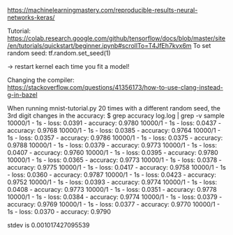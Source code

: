 https://machinelearningmastery.com/reproducible-results-neural-networks-keras/

Tutorial: https://colab.research.google.com/github/tensorflow/docs/blob/master/site/en/tutorials/quickstart/beginner.ipynb#scrollTo=T4JfEh7kvx6m
To set random seed:
tf.random.set_seed(1)

-> restart kernel each time you fit a model!


Changing the compiler: 
https://stackoverflow.com/questions/41356173/how-to-use-clang-instead-g-in-bazel

When running mnist-tutorial.py 20 times with a different random seed, 
the 3rd digit changes in the accuracy:
$ grep accuracy log.log | grep -v sample
10000/1 - 1s - loss: 0.0391 - accuracy: 0.9780
10000/1 - 1s - loss: 0.0437 - accuracy: 0.9768
10000/1 - 1s - loss: 0.0385 - accuracy: 0.9764
10000/1 - 1s - loss: 0.0357 - accuracy: 0.9786
10000/1 - 1s - loss: 0.0375 - accuracy: 0.9788
10000/1 - 1s - loss: 0.0379 - accuracy: 0.9773
10000/1 - 1s - loss: 0.0407 - accuracy: 0.9760
10000/1 - 1s - loss: 0.0395 - accuracy: 0.9780
10000/1 - 1s - loss: 0.0365 - accuracy: 0.9773
10000/1 - 1s - loss: 0.0378 - accuracy: 0.9775
10000/1 - 1s - loss: 0.0417 - accuracy: 0.9758
10000/1 - 1s - loss: 0.0360 - accuracy: 0.9787
10000/1 - 1s - loss: 0.0423 - accuracy: 0.9752
10000/1 - 1s - loss: 0.0393 - accuracy: 0.9774
10000/1 - 1s - loss: 0.0408 - accuracy: 0.9773
10000/1 - 1s - loss: 0.0351 - accuracy: 0.9778
10000/1 - 1s - loss: 0.0384 - accuracy: 0.9774
10000/1 - 1s - loss: 0.0379 - accuracy: 0.9769
10000/1 - 1s - loss: 0.0377 - accuracy: 0.9770
10000/1 - 1s - loss: 0.0370 - accuracy: 0.9790

stdev is 0.001017427095539

